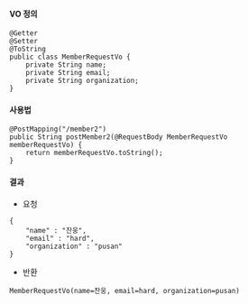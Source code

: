 #### VO 정의

```
@Getter  
@Setter  
@ToString  
public class MemberRequestVo {  
    private String name;  
    private String email;  
    private String organization;  
}
```

#### 사용법

```
@PostMapping("/member2")  
public String postMember2(@RequestBody MemberRequestVo memberRequestVo) {  
    return memberRequestVo.toString();  
}
```


#### 결과
- 요청

```
{
    "name" : "찬웅",
    "email" : "hard",
    "organization" : "pusan"
}
```

- 반환

```
MemberRequestVo(name=찬웅, email=hard, organization=pusan)
```

